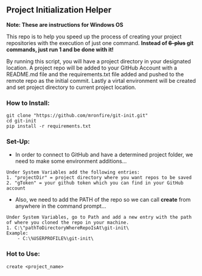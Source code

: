 ## Project Initialization Helper

**Note: These are instructions for Windows OS**

This repo is to help you speed up the process of creating your project repositories with the execution of just one command.
**Instead of ~~6-plus~~ git commands, just run 1 and be done with it!** 

By running this script, you will have a project directory in your designated location. A project repo will be added to your GitHub Account with a README.md file and the requirements.txt file added and pushed to the remote repo as the initial commit. Lastly a virtal environment will be created and set project directory to current project location.

### How to Install:
```
git clone "https://github.com/mronfire/git-init.git"
cd git-init
pip install -r requirements.txt
```

### Set-Up:
- In order to connect to GitHub and have a determined project folder, we need to make some environment additions...
```
Under System Variables add the following entries:
1. "projectDir" = project directory where you want repos to be saved
2. "gToken" = your github token which you can find in your GitHub account
```
- Also, we need to add the PATH of the repo so we can call **create** from anywhere in the command prompt...
```
Under System Variables, go to Path and add a new entry with the path of where you cloned the repo in your machine.
1. C:\"pathToDirectoryWhereRepoIsAt\git-init\
Example:
    - C:\%USERPROFILE%\git-init\
```

### Hot to Use:
```
create <project_name>
```
